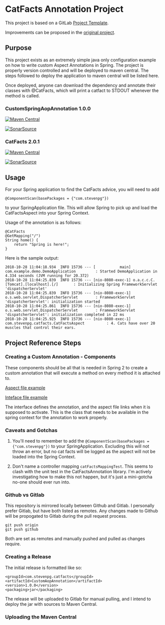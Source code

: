 # CatFacts Annotation Project

This project is based on a GitLab [Project Template](https://docs.gitlab.com/ee/gitlab-basics/create-project.html).

Improvements can be proposed in the [original project](https://gitlab.com/gitlab-org/project-templates/spring).

## Purpose
This project exists as an extremely simple java only configuration example on how to write custom Aspect Annotations in Spring. The project is properly version controlled and will be deployed to maven central. The steps followed to deploy the application to maven central will be listed here.

Once deployed, anyone can download the dependency and annotate their classes with @CatFacts, which will print a catfact to STDOUT whenever the method is called.

### CustomSpringAopAnnotation 1.0.0
[![Maven Central](https://maven-badges.herokuapp.com/maven-central/com.stevenpg.catfacts/CustomAopAnnotation/badge.svg?style=plastic)](https://maven-badges.herokuapp.com/maven-central/com.stevenpg.catfacts/CustomAopAnnotation)

[![SonarSource](https://sonarcloud.io/api/project_badges/measure?project=com.stevenpg.catfacts.CatFactsAnnotation&metric=alert_status)](https://sonarcloud.io/dashboard?id=com.stevenpg.catfacts.CatFactsAnnotation)

### CatFacts 2.0.1
[![Maven Central](https://maven-badges.herokuapp.com/maven-central/com.stevenpg.catfacts/CatFactsAnnotation/badge.svg?style=plastic)](https://maven-badges.herokuapp.com/maven-central/com.stevenpg.catfacts/CatFactsAnnotation)

[![SonarSource](https://sonarcloud.io/api/project_badges/measure?project=com.stevenpg.catfacts&metric=alert_status)](https://sonarcloud.io/dashboard?id=com.stevenpg.catfacts)


## Usage
For your Spring application to find the CatFacts advice, you will need to add 

    @ComponentScan(basePackages = {"com.stevenpg"})

to your SpringApplication file. This will allow Spring to pick up and load the CatFactsAspect into your Spring Context.

Usage of the annotation is as follows:

    @CatFacts
	@GetMapping("/")
	String home() {
		return "Spring is here!";
	}

Here is the sample output:

    2018-10-28 11:04:18.934  INFO 15736 --- [           main] com.example.demo.DemoApplication         : Started DemoApplication in 4.334 seconds (JVM running for 20.372)
    2018-10-28 11:04:25.839  INFO 15736 --- [nio-8080-exec-1] o.a.c.c.C.[Tomcat].[localhost].[/]       : Initializing Spring FrameworkServlet 'dispatcherServlet'
    2018-10-28 11:04:25.839  INFO 15736 --- [nio-8080-exec-1] o.s.web.servlet.DispatcherServlet        : FrameworkServlet 'dispatcherServlet': initialization started
    2018-10-28 11:04:25.861  INFO 15736 --- [nio-8080-exec-1] o.s.web.servlet.DispatcherServlet        : FrameworkServlet 'dispatcherServlet': initialization completed in 22 ms
    2018-10-28 11:04:25.925  INFO 15736 --- [nio-8080-exec-1] com.stevenpg.catfacts.CatFactsAspect          : 4. Cats have over 20 muscles that control their ears.

## Project Reference Steps

### Creating a Custom Annotation - Components

These components should be all that is needed in Spring 2 to create a custom annotation that will execute a method on every method it is attached to.

[Aspect file example](https://gitlab.com/StevenPG/customspringaopannotation/wikis/aspect)

[Inteface file example](https://gitlab.com/StevenPG/customspringaopannotation/wikis/interface)

The interface defines the annotation, and the aspect file links when it is supposed to activate. This is the class that needs to be available in the spring context for the annotation to work properly.

### Caveats and Gotchas

1. You'll need to remember to add the `@ComponentScan(basePackages = {"com.stevenpg"})` to your SpringApplication. Excluding this will not throw an error, but no cat facts will be logged as the aspect will not be loaded into the Spring Context.

2. Don't name a controller mapping `catFactsMappingTest`. This seems to clash with the unit test in the CatFactsAnnotation library. I'm actively investigating how to make this not happen, but it's just a mini-gotcha no-one should ever run into.

### Github vs Gitlab

This repository is mirrored locally between Github and Gitlab. I personally prefer Gitlab, but have both listed as remotes. Any changes made to Github will be propogated to Gitlab during the pull request process.

    git push origin
    git push github

Both are set as remotes and manually pushed and pulled as changes require.

### Creating a Release

The initial release is formatted like so:

    <groupId>com.stevenpg.catfacts</groupId>
    <artifactId>CustomAopAnnotation</artifactId>
	<version>1.0.0</version>
	<packaging>jar</packaging>
	
The release will be uploaded to Gitlab for manual pulling, and I intend to deploy the jar with sources to Maven Central.

### Uploading the Maven Central
